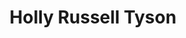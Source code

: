 ---
layout: layouts/profile.liquid
title: Holly Russell Tyson
id: holly_russell_tyson
prefix: 
first: Holly
middle: Russell
last: Tyson
suffix: 
currentTitle: Executive Vice President & Chief People Officer
currentOrg: Cushman & Wakefield
bio: Holly Tyson is an accomplished business leader who has served as a Chief People Officer/ Chief Human Resources Officer across four public companies and industries. With more than 25 years of experience spanning consulting and human resources leadership positions, in fields including technology, logistics, pharmaceuticals, retail and real estate, Holly brings deep expertise in strategic talent management, organization effectiveness, diversity, equity &amp; inclusion, succession planning, restructuring, and executive compensation. During her career, Holly has built a reputation for being a business-first, data-driven, global leader sought out for her ability to enable a company’s competitive advantage through talent and culture.<br /><br />Holly currently serves as Executive Vice President &amp; Chief People Officer of Cushman &amp; Wakefield where she has recently worked with the Board of Directors to orchestrate Executive Chairman &amp; CEO transitions and next tier succession planning. In her first year, she helped double the diversity of the global management team. Prior to Cushman, Holly was CHRO of Zebra Technologies where she led the company’s cultural integration of a $575M acquisition of a SaaS organization and advanced the company’s diversity, equity &amp; inclusion efforts. <br /><br />Prior to joining Zebra, Holly led human resources for Dick’s Sporting Goods and The Brink’s Company. At Dick’s Sporting Goods, Holly partnered with the founder Chairman to redefine the company vision and purpose and was an integral part of the company’s decision to raise the age for all gun sales and stop all assault rifle sales, which is now the subject of a Harvard Business School case study. She led the creation of the company’s inaugural ESG report and managed the selection, development, and placement of an internal female CEO to succeed the founder. At The Brink’s Company, Holly led a global strategic restructuring of the company and worked closely with Starboard Value activist investors as they led a change in company leadership. <br /><br />Across all four of her CPO/CHRO roles, Holly has been a regular participant at all Board meetings, providing updates on transformation initiatives, talent strategy, and executive and CEO succession; she plans and leads all Compensation Committee meetings.<br /><br />Holly serves on the Board of Directors Executive Committee for the Cancer Support Community, a non-profit network delivering services to cancer patients and families where she recently led a CEO search and transition. She is also on the Board of Trustees for the Goodman Theatre, Chicago’s oldest and largest not-for-profit theatre, and has served on the Dick’s Sporting Goods Foundation and the Executive Advisory Council for University of Richmond Robins School of Business. She is a member of The Chicago Network, the HR Policy Association and the HR50 organization of large company CHROs. <br /><br />Holly holds a master’s degree in organizational psychology from Columbia University and bachelor’s degrees in English &amp; psychology from William &amp; Mary. She resides in the Northshore suburbs of Chicago.
linkedin: https://www.linkedin.com/in/hollytyson/
tiktok: 
twitter: 
aboutme: 
insta: 
orgURL: 
snapchat: 
personalURL: 
smallHeadshotURL: assets/images/headshots/headshot%20holly%20tyson%205_converted_scaled.avif
originalHeadshotURL: assets/images/headshots/headshot%20holly%20tyson%205_converted_scaled.avif
tags-experience: 
 - DEI
 - Global
 - Governance
 - HR / Human Resources
 - Mergers & Acquisitions
 - Public Companies
 - Transformational and Growth
 - B2B
 - DEI
 - Digital Transformation
 - ESG Experience
 - Global
 - Governance
 - HR / Human Resources
 - Mergers & Acquisitions
 - Public Companies
 - Transformational and Growth
tags-current-industries: 
 - Cultural Institution
 - Health Care and Social Assistance
 - Performing Arts, Spectator Sports, and Related Industries
 - Real Estate
 - Real Estate and Rental and Leasing
 - Rental and Leasing Services
tags-current-position: 
 - CHRO / Chief Human Resources Officer
 - EVP / Executive Vice President
tags-past-industries: 
 - Apparel Manufacturing
 - Clothing and Clothing Accessories Stores
 - Consulting
 - Cultural Institution
 - Executive Recruitment/Transition
 - Fishing, Hunting and Trapping
 - Fitness
 - Health Care and Social Assistance
 - Performing Arts, Spectator Sports, and Related Industries
 - Real Estate
 - Real Estate and Rental and Leasing
 - Rental and Leasing Services
 - Retail Trade
 - Sporting Goods, Hobby, Book, and Music Stores
 - Supply Chain/Distribution/Logistics
 - Technology
 - Transportation and Warehousing
 - Truck Transportation
tags-past-position: 
 - CHRO / Chief Human Resources Officer
 - SVP / Senior Vice President
 - VP / Vice President
tags-current-board-service: 
    - Nonprofit
tags-past-board-service: 
    - Nonprofit
boards-current-corporate-private: 
boards-current-corporate-public: 
boards-current-nonprofit: 
 - Cancer Support Community, Executive Committee Board Member
 - The Goodman Theatre, Board of Trustees Member
boards-current-privateequity: 
boards-current-spac: 
boards-current-vc: 
boards-past-corporate-private: 
boards-past-corporate-public: 
boards-past-nonprofit: 
 - The Dick's Sporting Goods Foundation, Board Member
 - University of Richmond Robins School of Business Executive Advisory Council, Board of Advisors Member
 - Greater Richmond Chamber of Commerce, Board Member
 - American Red Cross of NJ, Board Member
boards-past-privateequity: 
boards-past-spac: 
boards-past-vc: 
---